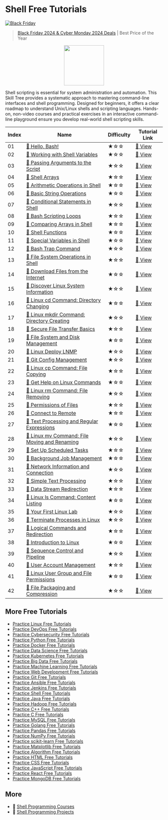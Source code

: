 # Shell Free Tutorials

[![Black Friday](https://file.labex.io/images/labex-bf24.png)](https://labex.io/pricing)

> [Black Friday 2024 & Cyber Monday 2024 Deals](https://labex.io/pricing) | Best Price of the Year

<div align="center">
<img width="128px" src="https://file.labex.io/path/FaVTnI4iqZP0.png">
</div>

Shell scripting is essential for system administration and automation. This Skill Tree provides a systematic approach to mastering command-line interfaces and shell programming. Designed for beginners, it offers a clear roadmap to understand Unix/Linux shells and scripting languages. Hands-on, non-video courses and practical exercises in an interactive command-line playground ensure you develop real-world shell scripting skills.

|   Index | Name                                                                                                                              | Difficulty   | Tutorial Link                                                                               |
|---------|-----------------------------------------------------------------------------------------------------------------------------------|--------------|---------------------------------------------------------------------------------------------|
|      01 | [📖 Hello, Bash!](https://labex.io/tutorials/linux-hello-bash-388809)                                                              | ★☆☆          | [🔗 View](https://labex.io/tutorials/linux-hello-bash-388809)                                |
|      02 | [📖 Working with Shell Variables](https://labex.io/tutorials/shell-working-with-shell-variables-388810)                            | ★☆☆          | [🔗 View](https://labex.io/tutorials/shell-working-with-shell-variables-388810)              |
|      03 | [📖 Passing Arguments to the Script](https://labex.io/tutorials/shell-passing-arguments-to-the-script-388811)                      | ★☆☆          | [🔗 View](https://labex.io/tutorials/shell-passing-arguments-to-the-script-388811)           |
|      04 | [📖 Shell Arrays](https://labex.io/tutorials/shell-shell-arrays-388812)                                                            | ★☆☆          | [🔗 View](https://labex.io/tutorials/shell-shell-arrays-388812)                              |
|      05 | [📖 Arithmetic Operations in Shell](https://labex.io/tutorials/shell-arithmetic-operations-in-shell-388813)                        | ★☆☆          | [🔗 View](https://labex.io/tutorials/shell-arithmetic-operations-in-shell-388813)            |
|      06 | [📖 Basic String Operations](https://labex.io/tutorials/shell-basic-string-operations-388814)                                      | ★☆☆          | [🔗 View](https://labex.io/tutorials/shell-basic-string-operations-388814)                   |
|      07 | [📖 Conditional Statements in Shell](https://labex.io/tutorials/linux-conditional-statements-in-shell-388815)                      | ★☆☆          | [🔗 View](https://labex.io/tutorials/linux-conditional-statements-in-shell-388815)           |
|      08 | [📖 Bash Scripting Loops](https://labex.io/tutorials/shell-bash-scripting-loops-388816)                                            | ★☆☆          | [🔗 View](https://labex.io/tutorials/shell-bash-scripting-loops-388816)                      |
|      09 | [📖 Comparing Arrays in Shell](https://labex.io/tutorials/shell-comparing-arrays-in-shell-388817)                                  | ★☆☆          | [🔗 View](https://labex.io/tutorials/shell-comparing-arrays-in-shell-388817)                 |
|      10 | [📖 Shell Functions](https://labex.io/tutorials/shell-shell-functions-388818)                                                      | ★☆☆          | [🔗 View](https://labex.io/tutorials/shell-shell-functions-388818)                           |
|      11 | [📖 Special Variables in Shell](https://labex.io/tutorials/shell-special-variables-in-shell-388819)                                | ★☆☆          | [🔗 View](https://labex.io/tutorials/shell-special-variables-in-shell-388819)                |
|      12 | [📖 Bash Trap Command](https://labex.io/tutorials/linux-bash-trap-command-388820)                                                  | ★☆☆          | [🔗 View](https://labex.io/tutorials/linux-bash-trap-command-388820)                         |
|      13 | [📖 File System Operations in Shell](https://labex.io/tutorials/shell-file-system-operations-in-shell-388821)                      | ★☆☆          | [🔗 View](https://labex.io/tutorials/shell-file-system-operations-in-shell-388821)           |
|      14 | [📖 Download Files from the Internet](https://labex.io/tutorials/linux-download-files-from-the-internet-387333)                    | ★☆☆          | [🔗 View](https://labex.io/tutorials/linux-download-files-from-the-internet-387333)          |
|      15 | [📖 Discover Linux System Information](https://labex.io/tutorials/linux-discover-linux-system-information-36)                      | ★☆☆          | [🔗 View](https://labex.io/tutorials/linux-discover-linux-system-information-36)             |
|      16 | [📖 Linux cd Command: Directory Changing](https://labex.io/tutorials/linux-linux-cd-command-directory-changing-209733)             | ★☆☆          | [🔗 View](https://labex.io/tutorials/linux-linux-cd-command-directory-changing-209733)       |
|      17 | [📖 Linux mkdir Command: Directory Creating](https://labex.io/tutorials/linux-linux-mkdir-command-directory-creating-209739)       | ★☆☆          | [🔗 View](https://labex.io/tutorials/linux-linux-mkdir-command-directory-creating-209739)    |
|      18 | [📖 Secure File Transfer Basics](https://labex.io/tutorials/linux-secure-file-transfer-basics-40)                                  | ★☆☆          | [🔗 View](https://labex.io/tutorials/linux-secure-file-transfer-basics-40)                   |
|      19 | [📖 File System and Disk Management](https://labex.io/tutorials/linux-file-system-and-disk-management-17999)                       | ★☆☆          | [🔗 View](https://labex.io/tutorials/linux-file-system-and-disk-management-17999)            |
|      20 | [📖 Linux Deploy LNMP](https://labex.io/tutorials/linux-linux-deploy-lnmp-7787)                                                    | ★☆☆          | [🔗 View](https://labex.io/tutorials/linux-linux-deploy-lnmp-7787)                           |
|      21 | [📖 Git Config Management](https://labex.io/tutorials/git-git-config-management-385164)                                            | ★☆☆          | [🔗 View](https://labex.io/tutorials/git-git-config-management-385164)                       |
|      22 | [📖 Linux cp Command: File Copying](https://labex.io/tutorials/linux-linux-cp-command-file-copying-209744)                         | ★☆☆          | [🔗 View](https://labex.io/tutorials/linux-linux-cp-command-file-copying-209744)             |
|      23 | [📖 Get Help on Linux Commands](https://labex.io/tutorials/linux-get-help-on-linux-commands-18000)                                 | ★☆☆          | [🔗 View](https://labex.io/tutorials/linux-get-help-on-linux-commands-18000)                 |
|      24 | [📖 Linux rm Command: File Removing](https://labex.io/tutorials/linux-linux-rm-command-file-removing-209741)                       | ★☆☆          | [🔗 View](https://labex.io/tutorials/linux-linux-rm-command-file-removing-209741)            |
|      25 | [📖 Permissions of Files](https://labex.io/tutorials/linux-permissions-of-files-270252)                                            | ★☆☆          | [🔗 View](https://labex.io/tutorials/linux-permissions-of-files-270252)                      |
|      26 | [📖 Connect to Remote](https://labex.io/tutorials/linux-connect-to-remote-34)                                                      | ★☆☆          | [🔗 View](https://labex.io/tutorials/linux-connect-to-remote-34)                             |
|      27 | [📖 Text Processing and Regular Expressions](https://labex.io/tutorials/linux-text-processing-and-regular-expressions-18003)       | ★☆☆          | [🔗 View](https://labex.io/tutorials/linux-text-processing-and-regular-expressions-18003)    |
|      28 | [📖 Linux mv Command: File Moving and Renaming](https://labex.io/tutorials/linux-linux-mv-command-file-moving-and-renaming-209743) | ★☆☆          | [🔗 View](https://labex.io/tutorials/linux-linux-mv-command-file-moving-and-renaming-209743) |
|      29 | [📖 Set Up Scheduled Tasks](https://labex.io/tutorials/linux-set-up-scheduled-tasks-47)                                            | ★☆☆          | [🔗 View](https://labex.io/tutorials/linux-set-up-scheduled-tasks-47)                        |
|      30 | [📖 Background Job Management](https://labex.io/tutorials/linux-background-job-management-43)                                      | ★☆☆          | [🔗 View](https://labex.io/tutorials/linux-background-job-management-43)                     |
|      31 | [📖 Network Information and Connection](https://labex.io/tutorials/linux-network-information-and-connection-387338)                | ★☆☆          | [🔗 View](https://labex.io/tutorials/linux-network-information-and-connection-387338)        |
|      32 | [📖 Simple Text Processing](https://labex.io/tutorials/linux-simple-text-processing-18004)                                         | ★☆☆          | [🔗 View](https://labex.io/tutorials/linux-simple-text-processing-18004)                     |
|      33 | [📖 Data Stream Redirection](https://labex.io/tutorials/linux-data-stream-redirection-17995)                                       | ★☆☆          | [🔗 View](https://labex.io/tutorials/linux-data-stream-redirection-17995)                    |
|      34 | [📖 Linux ls Command: Content Listing](https://labex.io/tutorials/linux-linux-ls-command-content-listing-219205)                   | ★☆☆          | [🔗 View](https://labex.io/tutorials/linux-linux-ls-command-content-listing-219205)          |
|      35 | [📖 Your First Linux Lab](https://labex.io/tutorials/linux-your-first-linux-lab-270253)                                            | ★☆☆          | [🔗 View](https://labex.io/tutorials/linux-your-first-linux-lab-270253)                      |
|      36 | [📖 Terminate Processes in Linux](https://labex.io/tutorials/linux-terminate-processes-in-linux-44)                                | ★☆☆          | [🔗 View](https://labex.io/tutorials/linux-terminate-processes-in-linux-44)                  |
|      37 | [📖 Logical Commands and Redirection](https://labex.io/tutorials/linux-logical-commands-and-redirection-387332)                    | ★☆☆          | [🔗 View](https://labex.io/tutorials/linux-logical-commands-and-redirection-387332)          |
|      38 | [📖 Introduction to Linux](https://labex.io/tutorials/linux-introduction-to-linux-18001)                                           | ★☆☆          | [🔗 View](https://labex.io/tutorials/linux-introduction-to-linux-18001)                      |
|      39 | [📖 Sequence Control and Pipeline](https://labex.io/tutorials/linux-sequence-control-and-pipeline-17994)                           | ★☆☆          | [🔗 View](https://labex.io/tutorials/linux-sequence-control-and-pipeline-17994)              |
|      40 | [📖 User Account Management](https://labex.io/tutorials/linux-user-account-management-49)                                          | ★☆☆          | [🔗 View](https://labex.io/tutorials/linux-user-account-management-49)                       |
|      41 | [📖 Linux User Group and File Permissions](https://labex.io/tutorials/linux-linux-user-group-and-file-permissions-18002)           | ★☆☆          | [🔗 View](https://labex.io/tutorials/linux-linux-user-group-and-file-permissions-18002)      |
|      42 | [📖 File Packaging and Compression](https://labex.io/tutorials/linux-file-packaging-and-compression-385413)                        | ★☆☆          | [🔗 View](https://labex.io/tutorials/linux-file-packaging-and-compression-385413)            |

## More Free Tutorials

- [Practice Linux Free Tutorials](https://github.com/labex-labs/linux-free-tutorials)
- [Practice DevOps Free Tutorials](https://github.com/labex-labs/devops-free-tutorials)
- [Practice Cybersecurity Free Tutorials](https://github.com/labex-labs/cybersecurity-free-tutorials)
- [Practice Python Free Tutorials](https://github.com/labex-labs/python-free-tutorials)
- [Practice Docker Free Tutorials](https://github.com/labex-labs/docker-free-tutorials)
- [Practice Data Science Free Tutorials](https://github.com/labex-labs/data-science-free-tutorials)
- [Practice Kubernetes Free Tutorials](https://github.com/labex-labs/kubernetes-free-tutorials)
- [Practice Big Data Free Tutorials](https://github.com/labex-labs/bigdata-free-tutorials)
- [Practice Machine Learning Free Tutorials](https://github.com/labex-labs/ml-free-tutorials)
- [Practice Web Development Free Tutorials](https://github.com/labex-labs/web-development-free-tutorials)
- [Practice Git Free Tutorials](https://github.com/labex-labs/git-free-tutorials)
- [Practice Ansible Free Tutorials](https://github.com/labex-labs/ansible-free-tutorials)
- [Practice Jenkins Free Tutorials](https://github.com/labex-labs/jenkins-free-tutorials)
- [Practice Shell Free Tutorials](https://github.com/labex-labs/shell-free-tutorials)
- [Practice Java Free Tutorials](https://github.com/labex-labs/java-free-tutorials)
- [Practice Hadoop Free Tutorials](https://github.com/labex-labs/hadoop-free-tutorials)
- [Practice C++ Free Tutorials](https://github.com/labex-labs/cpp-free-tutorials)
- [Practice C Free Tutorials](https://github.com/labex-labs/c-free-tutorials)
- [Practice MySQL Free Tutorials](https://github.com/labex-labs/mysql-free-tutorials)
- [Practice Golang Free Tutorials](https://github.com/labex-labs/go-free-tutorials)
- [Practice Pandas Free Tutorials](https://github.com/labex-labs/pandas-free-tutorials)
- [Practice NumPy Free Tutorials](https://github.com/labex-labs/numpy-free-tutorials)
- [Practice scikit-learn Free Tutorials](https://github.com/labex-labs/sklearn-free-tutorials)
- [Practice Matplotlib Free Tutorials](https://github.com/labex-labs/matplotlib-free-tutorials)
- [Practice Algorithm Free Tutorials](https://github.com/labex-labs/algorithm-free-tutorials)
- [Practice HTML Free Tutorials](https://github.com/labex-labs/html-free-tutorials)
- [Practice CSS Free Tutorials](https://github.com/labex-labs/css-free-tutorials)
- [Practice JavaScript Free Tutorials](https://github.com/labex-labs/javascript-free-tutorials)
- [Practice React Free Tutorials](https://github.com/labex-labs/react-free-tutorials)
- [Practice MongoDB Free Tutorials](https://github.com/labex-labs/mongodb-free-tutorials)


## More

- 🔗 [Shell Programming Courses](https://github.com/labex-labs/awesome-programming-courses)
- 🔗 [Shell Programming Projects](https://github.com/labex-labs/awesome-programming-projects)

